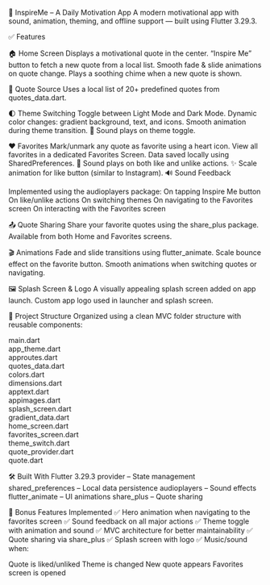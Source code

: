 🌟 InspireMe – A Daily Motivation App
A modern motivational app with sound, animation, theming, and offline support — built using Flutter 3.29.3.

✅ Features

🏠 Home Screen
Displays a motivational quote in the center.
“Inspire Me” button to fetch a new quote from a local list.
Smooth fade & slide animations on quote change.
Plays a soothing chime when a new quote is shown.

💬 Quote Source
Uses a local list of 20+ predefined quotes from quotes_data.dart.

🌓 Theme Switching
Toggle between Light Mode and Dark Mode.
Dynamic color changes: gradient background, text, and icons.
Smooth animation during theme transition.
🎵 Sound plays on theme toggle.

❤️ Favorites
Mark/unmark any quote as favorite using a heart icon.
View all favorites in a dedicated Favorites Screen.
Data saved locally using SharedPreferences.
🎵 Sound plays on both like and unlike actions.
✨ Scale animation for like button (similar to Instagram).
🔊 Sound Feedback

Implemented using the audioplayers package:
On tapping Inspire Me button
On like/unlike actions
On switching themes
On navigating to the Favorites screen
On interacting with the Favorites screen

📤 Quote Sharing
Share your favorite quotes using the share_plus package.
Available from both Home and Favorites screens.

🎬 Animations
Fade and slide transitions using flutter_animate.
Scale bounce effect on the favorite button.
Smooth animations when switching quotes or navigating.

🖼 Splash Screen & Logo
A visually appealing splash screen added on app launch.
Custom app logo used in launcher and splash screen.

📁 Project Structure
Organized using a clean MVC folder structure with reusable components:

main.dart  
app_theme.dart  
approutes.dart  
quotes_data.dart  
colors.dart  
dimensions.dart  
apptext.dart  
appimages.dart  
splash_screen.dart  
gradient_data.dart  
home_screen.dart  
favorites_screen.dart  
theme_switch.dart  
quote_provider.dart  
quote.dart  

🛠 Built With
Flutter 3.29.3
provider – State management
shared_preferences – Local data persistence
audioplayers – Sound effects
flutter_animate – UI animations
share_plus – Quote sharing

🧠 Bonus Features Implemented
✅ Hero animation when navigating to the favorites screen
✅ Sound feedback on all major actions
✅ Theme toggle with animation and sound
✅ MVC architecture for better maintainability
✅ Quote sharing via share_plus
✅ Splash screen with logo
✅ Music/sound when:

Quote is liked/unliked
Theme is changed
New quote appears
Favorites screen is opened